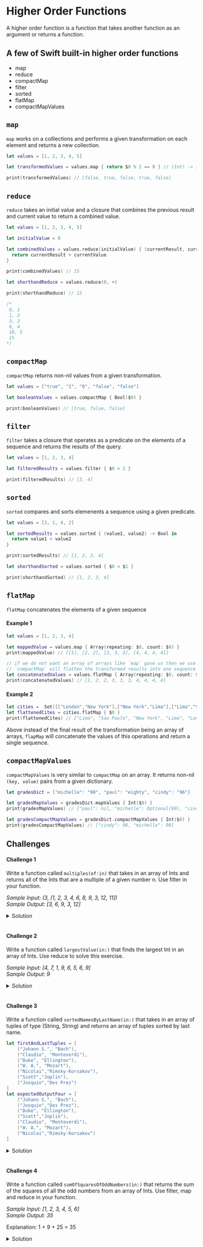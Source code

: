 # Higher Order Functions

A higher order function is a function that takes another function as an argument or returns a function. 

## A few of Swift built-in higher order functions 

* map 
* reduce 
* compactMap 
* filter
* sorted 
* flatMap
* compactMapValues

## `map`

`map` works on a colllections and performs a given transformation on each element and returns a new collection. 

```swift
let values = [1, 2, 3, 4, 5]

let transformedValues = values.map { return $0 % 2 == 0 } // (Int) -> [T]

print(transformedValues) // [false, true, false, true, false]
```

## `reduce`

`reduce` takes an initial value and a closure that combines the previous result and current value to return a combined value. 

```swift 
let values = [1, 2, 3, 4, 5]

let initialValue = 0

let combinedValues = values.reduce(initialValue) { (currentResult, currentValue) -> Int in
  return currentResult + currentValue
}

print(combinedValues) // 15

let shorthandReduce = values.reduce(0, +)

print(shorthandReduce) // 15

/*
 0, 1
 1, 2
 3, 3
 6, 4
 10, 5
 15
*/
```


## `compactMap`

`compactMap` returns non-nil values from a given transformation. 

```swift
let values = ["true", "1", "0", "false", "false"]

let booleanValues = values.compactMap { Bool($0) }

print(booleanValues) // [true, false, false]
```

## `filter`

`filter` takes a closure that operates as a predicate on the elements of a sequence and returns the results of the query. 

```swift 
let values = [1, 2, 3, 4]

let filteredResults = values.filter { $0 > 2 }

print(filteredResults) // [3, 4]
```


## `sorted`

`sorted` compares and sorts elemenents a sequence using a given predicate. 

```swift 
let values = [3, 1, 4, 2]

let sortedResults = values.sorted { (value1, value2) -> Bool in
  return value1 < value2
}

print(sortedResults) // [1, 2, 3, 4]

let shorthandSorted = values.sorted { $0 < $1 }

print(shorthandSorted) // [1, 2, 3, 4]
```

## `flatMap`

`flatMap` concatenates the elements of a given sequence 

#### Example 1

```swift 
let values = [1, 2, 3, 4]

let mappedValue = values.map { Array(repeating: $0, count: $0) }
print(mappedValue) // [[1], [2, 2], [3, 3, 3], [4, 4, 4, 4]]

// if we do not want an array of arrays like `map` gave us then we use `compactMap` as below
// `compactMap` will flatten the transformed results into one sequence by concatenated each result
let concatenatedValues = values.flatMap { Array(repeating: $0, count: $0) }
print(concatenatedValues) // [1, 2, 2, 3, 3, 3, 4, 4, 4, 4] 
```

#### Example 2 

```swift 
let cities =  Set([["London","New York"],["New York","Lima"],["Lima","Sao Paulo"]])
let flattenedCites = cities.flatMap { $0 }
print(flattenedCites) // ["Lima", "Sao Paulo", "New York", "Lima", "London", "New York"]
```

Above instead of the final result of the transformation being an array of arrays, `flapMap` will concatenate the values of this operations and return a single sequence.

## `compactMapValues`

`compactMapValues` is very similar to `compactMap` on an array. It returns non-nil `(key, value)` pairs from a given dictionary. 

```swift 
let gradesDict = ["michelle": "90", "paul": "eighty", "cindy": "96"]

let gradesMapValues = gradesDict.mapValues { Int($0) }
print(gradesMapValues) // ["paul": nil, "michelle": Optional(90), "cindy": Optional(96)]

let gradesCompactMapValues = gradesDict.compactMapValues { Int($0) }
print(gradesCompactMapValues) // ["cindy": 96, "michelle": 90]
```

## Challenges 

#### Challenge 1 

Write a function called `multiples(of:in)` that takes in an array of Ints and returns all of the Ints that are a multiple of a given number n. Use filter in your function.

_Sample Input: (3, [1, 2, 3, 4, 6, 8, 9, 3, 12, 11])_   
_Sample Output: [3, 6, 9, 3, 12]_  

<details>
  <summary>Solution</summary> 
  
```swift 
func multiples(of n: Int, in numbers: [Int]) -> [Int] {
  return numbers.filter { $0 % n == 0 }
}

multiples(of: 3, in:  [1, 2, 3, 4, 6, 8, 9, 3, 12, 11]) // [3, 6, 9, 3, 12]
```
  
</details>

</br> 

#### Challenge 2

Write a function called `largestValue(in:)` that finds the largest Int in an array of Ints. Use reduce to solve this exercise.

_Sample Input: [4, 7, 1, 9, 6, 5, 6, 9]_  
_Sample Output: 9_  

<details>
  <summary>Solution</summary> 
  
```swift 
func largestValue(in numbers: [Int]) -> Int {
  numbers.reduce(Int.min) { (currentResult, currentValue) -> Int in
    if currentValue > currentResult {
      return currentValue
    }
    return currentResult
  }
}

largestValue(in: [4, 7, 1, 9, 6, 5, 6, 9]) // 9
```
  
</details>

</br>

#### Challenge 3 

Write a function called `sortedNamesByLastName(in:)` that takes in an array of tuples of type (String, String) and returns an array of tuples sorted by last name.

```swift 
let firstAndLastTuples = [
    ("Johann S.", "Bach"),
    ("Claudio", "Monteverdi"),
    ("Duke", "Ellington"),
    ("W. A.", "Mozart"),
    ("Nicolai","Rimsky-Korsakov"),
    ("Scott","Joplin"),
    ("Josquin","Des Prez")
]
let expectedOutputFour = [
    ("Johann S.", "Bach"),
    ("Josquin","Des Prez"),
    ("Duke", "Ellington"),
    ("Scott","Joplin"),
    ("Claudio", "Monteverdi"),
    ("W. A.", "Mozart"),
    ("Nicolai","Rimsky-Korsakov")
]
```

<details>
  <summary>Solution</summary> 
  
```swift 
func sortedNamesByLastName(in names: [(firstName: String, lastName: String)]) -> [(firstName: String, lastName: String)] {
  return names.sorted { $0.lastName < $1.lastName }
}

let firstAndLastTuples = [
    ("Johann S.", "Bach"),
    ("Claudio", "Monteverdi"),
    ("Duke", "Ellington"),
    ("W. A.", "Mozart"),
    ("Nicolai","Rimsky-Korsakov"),
    ("Scott","Joplin"),
    ("Josquin","Des Prez")
]

print(sortedNamesByLastName(in: firstAndLastTuples))
/*
 [(firstName: "Johann S.", lastName: "Bach"),
 (firstName: "Josquin", lastName: "Des Prez"),
 (firstName: "Duke", lastName: "Ellington"),
 (firstName: "Scott", lastName: "Joplin"),
 (firstName: "Claudio", lastName: "Monteverdi"),
 (firstName: "W. A.", lastName: "Mozart"),
 (firstName: "Nicolai", lastName: "Rimsky-Korsakov")]
*/
```
  
</details>

</br>

#### Challenge 4 

Write a function called `sumOfSquaresOfOddNumbers(in:)` that returns the sum of the squares of all the odd numbers from an array of Ints.  Use filter, map and reduce in your function.

_Sample Input: [1, 2, 3, 4, 5, 6]_   
_Sample Output: 35_  

Explanation: 1 + 9 + 25 = 35

<details>
  <summary>Solution</summary>

```swift 
func sumOfSquaresOfOddNumbers(in numbers: [Int]) -> Int {
  return numbers.filter { $0 % 2 == 1 }
    .map { $0 * $0 }
    .reduce(0, +)
}

sumOfSquaresOfOddNumbers(in:  [1, 2, 3, 4, 5, 6]) // 35
```
  
</details>
